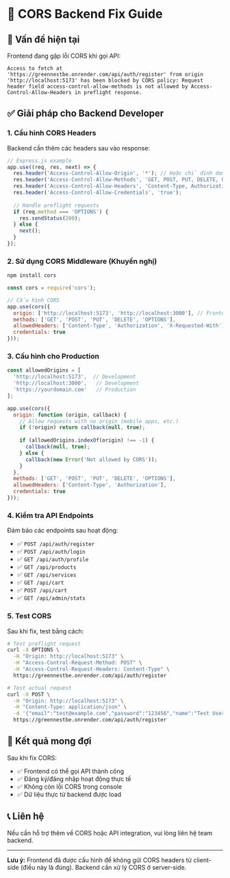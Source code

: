 # 🔧 CORS Backend Fix Guide

## 🚨 Vấn đề hiện tại

Frontend đang gặp lỗi CORS khi gọi API:
```
Access to fetch at 'https://greennestbe.onrender.com/api/auth/register' from origin 'http://localhost:5173' has been blocked by CORS policy: Request header field access-control-allow-methods is not allowed by Access-Control-Allow-Headers in preflight response.
```

## ✅ Giải pháp cho Backend Developer

### 1. **Cấu hình CORS Headers**

Backend cần thêm các headers sau vào response:

```javascript
// Express.js example
app.use((req, res, next) => {
  res.header('Access-Control-Allow-Origin', '*'); // Hoặc chỉ định domain cụ thể
  res.header('Access-Control-Allow-Methods', 'GET, POST, PUT, DELETE, OPTIONS');
  res.header('Access-Control-Allow-Headers', 'Content-Type, Authorization, X-Requested-With');
  res.header('Access-Control-Allow-Credentials', 'true');
  
  // Handle preflight requests
  if (req.method === 'OPTIONS') {
    res.sendStatus(200);
  } else {
    next();
  }
});
```

### 2. **Sử dụng CORS Middleware (Khuyến nghị)**

```bash
npm install cors
```

```javascript
const cors = require('cors');

// Cấu hình CORS
app.use(cors({
  origin: ['http://localhost:5173', 'http://localhost:3000'], // Frontend URLs
  methods: ['GET', 'POST', 'PUT', 'DELETE', 'OPTIONS'],
  allowedHeaders: ['Content-Type', 'Authorization', 'X-Requested-With'],
  credentials: true
}));
```

### 3. **Cấu hình cho Production**

```javascript
const allowedOrigins = [
  'http://localhost:5173',  // Development
  'http://localhost:3000',   // Development
  'https://yourdomain.com'   // Production
];

app.use(cors({
  origin: function (origin, callback) {
    // Allow requests with no origin (mobile apps, etc.)
    if (!origin) return callback(null, true);
    
    if (allowedOrigins.indexOf(origin) !== -1) {
      callback(null, true);
    } else {
      callback(new Error('Not allowed by CORS'));
    }
  },
  methods: ['GET', 'POST', 'PUT', 'DELETE', 'OPTIONS'],
  allowedHeaders: ['Content-Type', 'Authorization'],
  credentials: true
}));
```

### 4. **Kiểm tra API Endpoints**

Đảm bảo các endpoints sau hoạt động:

- ✅ `POST /api/auth/register`
- ✅ `POST /api/auth/login`
- ✅ `GET /api/auth/profile`
- ✅ `GET /api/products`
- ✅ `GET /api/services`
- ✅ `GET /api/cart`
- ✅ `POST /api/cart`
- ✅ `GET /api/admin/stats`

### 5. **Test CORS**

Sau khi fix, test bằng cách:

```bash
# Test preflight request
curl -X OPTIONS \
  -H "Origin: http://localhost:5173" \
  -H "Access-Control-Request-Method: POST" \
  -H "Access-Control-Request-Headers: Content-Type" \
  https://greennestbe.onrender.com/api/auth/register

# Test actual request
curl -X POST \
  -H "Origin: http://localhost:5173" \
  -H "Content-Type: application/json" \
  -d '{"email":"test@example.com","password":"123456","name":"Test User"}' \
  https://greennestbe.onrender.com/api/auth/register
```

## 🎯 Kết quả mong đợi

Sau khi fix CORS:
- ✅ Frontend có thể gọi API thành công
- ✅ Đăng ký/đăng nhập hoạt động thực tế
- ✅ Không còn lỗi CORS trong console
- ✅ Dữ liệu thực từ backend được load

## 📞 Liên hệ

Nếu cần hỗ trợ thêm về CORS hoặc API integration, vui lòng liên hệ team backend.

---

**Lưu ý:** Frontend đã được cấu hình để không gửi CORS headers từ client-side (điều này là đúng). Backend cần xử lý CORS ở server-side.
